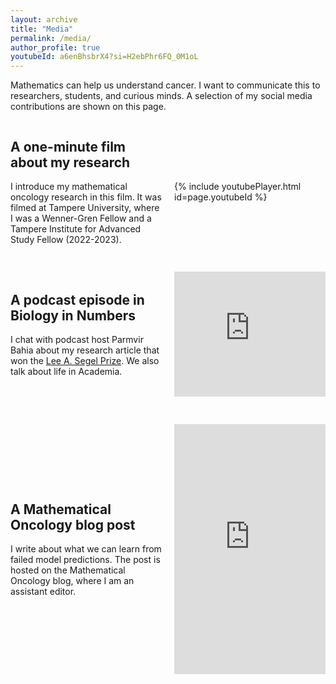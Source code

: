 ```yaml
---
layout: archive
title: "Media"
permalink: /media/
author_profile: true
youtubeId: a6enBhsbrX4?si=H2ebPhr6FQ_0M1oL
---
```


Mathematics can help us understand cancer. 
I want to communicate this to researchers, students, and curious minds. 
A selection of my social media contributions are shown on this page.

<div class="container">
  <div class="left-column">
    <h2> A one-minute film about my research </h2>
    <p> I introduce my mathematical oncology research in this film. 
    It was filmed at Tampere University, where I was a Wenner-Gren Fellow and a Tampere Institute for Advanced Study Fellow (2022-2023).
     </p>
  </div>

  <div class="right-column">
    <h2> </h2>
    <p> {% include youtubePlayer.html id=page.youtubeId %} </p>
  </div>
</div>

<style>
  .container {
    display: flex;
    justify-content: space-between;
    align-items: center; /* Center vertically */
  }

  .left-column {
    flex: 1;
    margin-right: 10px; /* Adjust the spacing between columns as needed */
  }

  .right-column {
    flex: 1;
    margin-left: 10px; /* Adjust the spacing between columns as needed */
  }

  .content {
    display: flex;
    flex-direction: column;
    align-items: center; /* Center vertically */
    text-align: center; /* Center horizontally */
  }
</style>



<div class="container">
  <div class="left-column">
    <h2> A podcast episode in Biology in Numbers </h2>
    <p> I chat with podcast host Parmvir Bahia about my research article that won the 
      <a href="https://www.smb.org/Lee-A.Segel-Prize">Lee A. Segel Prize</a>. We also talk about life in Academia. 
     </p>
  </div>

  <div class="right-column">
    <h2> </h2>
    <p> <div class="spotify-embed">
  <iframe src="https://open.spotify.com/embed/episode/2V9Z99kOiPvjWa1edYKr9G?utm_source=generator" width="100%" height="200px" frameborder="0" allowtransparency="true" allow="encrypted-media"></iframe>
</div> </p>
  </div>
</div>

<style>
  .container {
    display: flex;
    justify-content: space-between;
  }

  .left-column {
    flex: 1;
    margin-right: 10px; /* Adjust the spacing between columns as needed */
  }

  .right-column {
    flex: 1;
    margin-left: 10px; /* Adjust the spacing between columns as needed */
  }

  .content {
    display: flex;
    flex-direction: column;
    align-items: center; /* Center vertically */
    text-align: center; /* Center horizontally */
  }
</style>


<div class="container">
  <div class="left-column">
    <h2> A Mathematical Oncology blog post </h2>
    <p> I write about what we can learn from failed model predictions. 
      The post is hosted on the Mathematical Oncology blog, where I am an assistant editor. 
     </p>
  </div>

  <div class="right-column">
    <h2> </h2>
    <p> <iframe src="https://mathematical-oncology.org/blog/learning-from-failed-model-predictions.html" frameborder="0" width="100%" height="400px"></iframe>
</p>
  </div>
</div>

<style>
  .container {
    display: flex;
    justify-content: space-between;
    align-items: center; /* Center vertically */
  }

  .left-column {
    flex: 1;
    margin-right: 10px; /* Adjust the spacing between columns as needed */
  }

  .right-column {
    flex: 1;
    margin-left: 10px; /* Adjust the spacing between columns as needed */
  }

  .content {
    display: flex;
    flex-direction: column;
    align-items: center; /* Center vertically */
    text-align: center; /* Center horizontally */
  }
</style>









